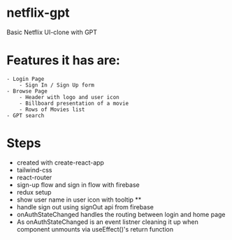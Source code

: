 # netflix-gpt

Basic Netflix UI-clone with GPT

# Features it has are:

    - Login Page
        - Sign In / Sign Up form
    - Browse Page
        - Header with logo and user icon
        - Billboard presentation of a movie
        - Rows of Movies list
    - GPT search

# Steps

- created with create-react-app
- tailwind-css
- react-router
- sign-up flow and sign in flow with firebase
- redux setup
- show user name in user icon with tooltip \*\*
- handle sign out using signOut api from firebase
- onAuthStateChanged handles the routing between login and home page
- As onAuthStateChanged is an event listner cleaning it up when component unmounts via useEffect()'s return function
